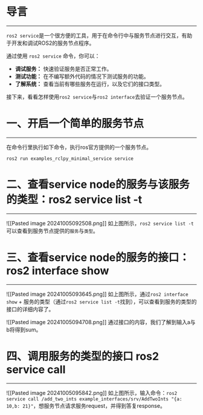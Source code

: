 # 导言
---
`ros2 service`是一个很方便的工具，用于在命令行中与服务节点进行交互，有助于开发和调试ROS2的服务节点程序。

通过使用 `ros2 service` 命令，你可以：
- **调试服务：** 快速验证服务是否正常工作。
- **测试功能：** 在不编写额外代码的情况下测试服务的功能。
- **了解系统：** 查看当前有哪些服务在运行，以及它们的接口类型。

接下来，看看怎样使用`ros2 service`与`ros2 interface`去验证一个服务节点。


# 一、开启一个简单的服务节点
---
在命令行里执行如下命令，执行ros官方提供的一个服务节点。
```shell
ros2 run examples_rclpy_minimal_service service
```

# 二、查看service node的服务与该服务的类型：ros2 service list -t
---
![[Pasted image 20241005092508.png]]
如上图所示，`ros2 service list -t`可以查看到服务节点提供的`服务`与`类型`。



# 三、查看service node的服务的接口：ros2 interface show
---
![[Pasted image 20241005093645.png]]
如上图所示，通过`ros2 interface show` + 服务的类型（通过`ros2 service list -t`找到），可以查看到服务的类型的接口的详细内容了。

![[Pasted image 20241005094708.png]]
通过接口的内容，我们了解到输入a与b将得到sum。

# 四、调用服务的类型的接口 ros2 service call
---
![[Pasted image 20241005095842.png]]
如上图所示，输入命令：`ros2 service call /add_two_ints example_interfaces/srv/AddTwoInts "{a: 10,b: 21}"`，想服务节点请求服务request，并得到答复response。









